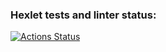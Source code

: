 ### Hexlet tests and linter status:
[![Actions Status](https://github.com/kativanova/frontend-project-lvl2/workflows/hexlet-check/badge.svg)](https://github.com/kativanova/frontend-project-lvl2/actions)